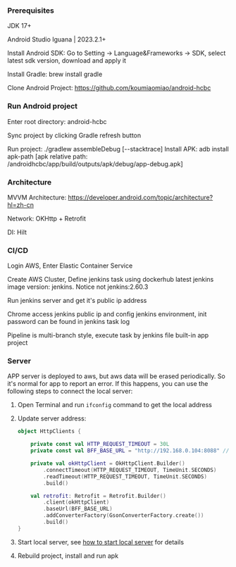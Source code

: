 ### Prerequisites

JDK 17+

Android Studio Iguana | 2023.2.1+

Install Android SDK: Go to Setting -> Language&Frameworks -> SDK, select latest sdk version, download and apply it

Install Gradle: brew install gradle

Clone Android Project: https://github.com/koumiaomiao/android-hcbc

### Run Android project

Enter root directory: android-hcbc

Sync project by clicking Gradle refresh button

Run project: ./gradlew assembleDebug [--stacktrace]
Install APK: adb install apk-path [apk relative path: /androidhcbc/app/build/outputs/apk/debug/app-debug.apk]

### Architecture

MVVM Architecture: https://developer.android.com/topic/architecture?hl=zh-cn

Network: OKHttp + Retrofit

DI: Hilt

### CI/CD

Login AWS, Enter Elastic Container Service

Create AWS Cluster, Define jenkins task using dockerhub latest jenkins image version: jenkins. Notice not jenkins:2.60.3

Run jenkins server and get it's public ip address

Chrome access jenkins public ip and config jenkins environment, init password can be found in jenkins task log

Pipeline is multi-branch style, execute task by jenkins file built-in app project

### Server

APP server is deployed to aws, but aws data will be erased periodically. So it's normal for app to report an error.
If this happens, you can use the following steps to connect the local server:

1. Open Terminal and run `ifconfig` command to get the local address

2. Update server address: 

   ```kotlin
   object HttpClients {
   
       private const val HTTP_REQUEST_TIMEOUT = 30L
       private const val BFF_BASE_URL = "http://192.168.0.104:8088" // server address
   
       private val okHttpClient = OkHttpClient.Builder()
           .connectTimeout(HTTP_REQUEST_TIMEOUT, TimeUnit.SECONDS)
           .readTimeout(HTTP_REQUEST_TIMEOUT, TimeUnit.SECONDS)
           .build()
   
       val retrofit: Retrofit = Retrofit.Builder()
           .client(okHttpClient)
           .baseUrl(BFF_BASE_URL)
           .addConverterFactory(GsonConverterFactory.create())
           .build()
   }
   ```

3. Start local server, see [how to start local server](https://github.com/koumiaomiao/hcbc-service) for details

4. Rebuild project, install and run apk
